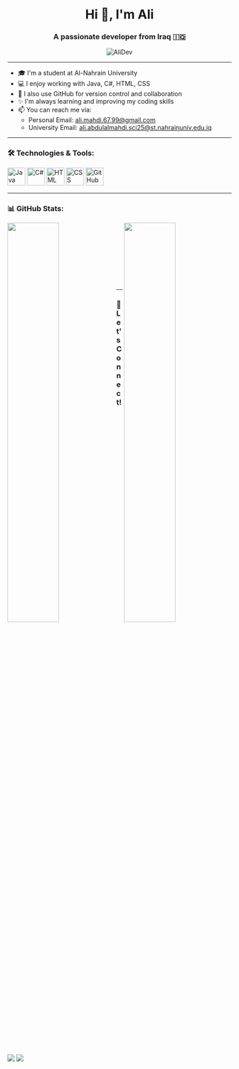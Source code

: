 <h1 align="center">Hi 👋, I'm Ali</h1>
<h3 align="center">A passionate developer from Iraq 🇮🇶</h3>

<p align="center">
  <img src="https://komarev.com/ghpvc/?username=AliDev&label=Profile%20views&color=0e75b6&style=flat" alt="AliDev" />
</p>

---

- 🎓 I'm a student at Al-Nahrain University
- 💻 I enjoy working with Java, C#, HTML, CSS
- 📁 I also use GitHub for version control and collaboration
- ✨ I'm always learning and improving my coding skills
- 📫 You can reach me via:
  - Personal Email: ali.mahdi.67.99@gmail.com
  - University Email: ali.abdulalmahdi.sci25@st.nahrainuniv.edu.iq

---

### 🛠️ Technologies & Tools:
<p align="left">
  <img src="https://cdn.jsdelivr.net/gh/devicons/devicon/icons/java/java-original.svg" width="40" height="40" alt="Java"/>
  <img src="https://cdn.jsdelivr.net/gh/devicons/devicon/icons/csharp/csharp-original.svg" width="40" height="40" alt="C#"/>
  <img src="https://cdn.jsdelivr.net/gh/devicons/devicon/icons/html5/html5-original.svg" width="40" height="40" alt="HTML"/>
  <img src="https://cdn.jsdelivr.net/gh/devicons/devicon/icons/css3/css3-original.svg" width="40" height="40" alt="CSS"/>
  <img src="https://cdn.jsdelivr.net/gh/devicons/devicon/icons/github/github-original.svg" width="40" height="40" alt="GitHub"/>
</p>

---

### 📊 GitHub Stats:
<p>
  <img align="left" src="https://github-readme-stats.vercel.app/api?username=AliDev&show_icons=true&theme=tokyonight" width="48%" />
  <img align="right" src="https://github-readme-streak-stats.herokuapp.com?user=AliDev&theme=tokyonight" width="48%" />
</p>

<br><br><br><br><br><br><br><br>

---

### 🔗 Let's Connect!
<p align="left">
  <a href="mailto:ali.mahdi.67.99@gmail.com"><img src="https://img.shields.io/badge/Personal%20Email-D14836?style=for-the-badge&logo=gmail&logoColor=white"/></a>
  <a href="mailto:ali.abdulalmahdi.sci25@st.nahrainuniv.edu.iq"><img src="https://img.shields.io/badge/University%20Email-0056D2?style=for-the-badge&logo=gmail&logoColor=white"/></a>
</p>
